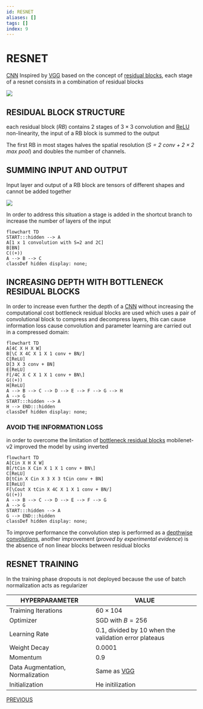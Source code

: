 ```yaml
---
id: RESNET
aliases: []
tags: []
index: 9
---
```


# RESNET

[CNN](CONVOLUTIONAL_NEURAL_NETWORKS.md) Inspired by [VGG](VGG.md) based on the concept of [residual blocks](CONVOLUTIONAL_NEURAL_NETWORKS.md#RESIDUAL%20LEARNING%20AS%20A%20SOLUTION), each stage of a resnet consists in a combination of residual blocks

![](Pasted%20image%2020241001122748.png)

## RESIDUAL BLOCK STRUCTURE

each residual block (*RB*) contains 2 stages of $3 \times 3$ convolution and [ReLU](DEEP_LEARNING_AND_NEURAL_NETWORKS.md#ACTIVATION%20FUNCTION) non-linearity, the input of a RB block is summed to the output

The first RB in most stages halves the spatial resolution (*$S=2$ conv + $2\times 2$ max
pool*) and doubles the number of channels.

## SUMMING INPUT AND OUTPUT

Input layer and output of a RB block are tensors of different shapes and cannot be added together

![](Pasted%20image%2020241001123433.png)

In order to address this situation a stage is added in the shortcut branch to increase the number of layers of the input

```mermaid
flowchart TD
START:::hidden --> A
A[1 x 1 convolution with S=2 and 2C]
B[BN]
C((+))
A --> B --> C
classDef hidden display: none;
```

## INCREASING DEPTH WITH BOTTLENECK RESIDUAL BLOCKS

In order to increase even further the depth of a [CNN](CONVOLUTIONAL_NEURAL_NETWORKS.md) without increasing the computational cost bottleneck residual blocks are used which uses a pair of convolutional block to compress and decompress layers, this can cause information loss cause convolution and parameter learning are carried out in a compressed domain:

```mermaid
flowchart TD
A[4C X H X W]
B[\C X 4C X 1 X 1 conv + BN/]
C[ReLU]
D[3 X 3 conv + BN]
E[ReLU]
F[/4C X C X 1 X 1 conv + BN\]
G((+))
H[ReLU]
A --> B --> C --> D --> E --> F --> G --> H
A --> G
START:::hidden --> A
H --> END:::hidden
classDef hidden display: none;
```

### AVOID THE INFORMATION LOSS

in order to overcome the limitation of [bottleneck residual blocks](#INCREASING%20DEPTH%20WITH%20BOTTLENECK%20RESIDUAL%20BLOCKS) mobilenet-v2 improved the model by using inverted

```mermaid
flowchart TD
A[Cin X H X W]
B[/tCin X Cin X 1 X 1 conv + BN\]
C[ReLU]
D[tCin X Cin X 3 X 3 tCin conv + BN]
E[ReLU]
F[\Cout X tCin X 4C X 1 X 1 conv + BN/]
G((+))
A --> B --> C --> D --> E --> F --> G
A --> G
START:::hidden --> A
G --> END:::hidden
classDef hidden display: none;
```

To improve performance the convolution step is performed as a [depthwise convolutions](CONVOLUTIONAL_NEURAL_NETWORKS.md#DEPTHWISE%20SEPARABLE%20CONVOLUTIONS), another improvement (*proved by experimental evidence*) is the absence of non linear blocks between residual blocks
## RESNET TRAINING

In the training phase dropouts is not deployed because the use of batch normalization acts as regularizer

| HYPERPARAMETER                   | VALUE                                                   |
| -------------------------------- | ------------------------------------------------------- |
| Traiming Iterations              | $60 \times 104$                                         |
| Optimizer                        | SGD with $B=256$                                        |
| Learning Rate                    | $0.1$, divided by 10 when the validation error plateaus |
| Weight Decay                     | $0.0001$                                                |
| Momentum                         | $0.9$                                                   |
| Data Augmentation, Normalization | Same as [VGG](VGG.md)                                   |
| Initialization                   | He initilization                                        |


[PREVIOUS](VGG.md)
